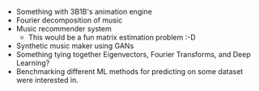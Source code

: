 * Something with 3B1B's animation engine
* Fourier decomposition of music
* Music recommender system
  * This would be a fun matrix estimation problem :-D
* Synthetic music maker using GANs
* Something tying together Eigenvectors, Fourier Transforms, and Deep Learning?
* Benchmarking different ML methods for predicting on some dataset were interested in.
